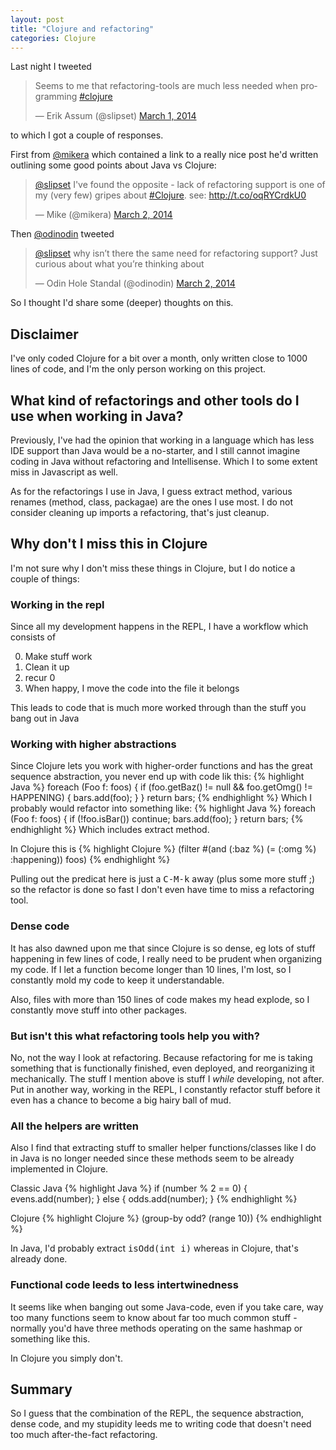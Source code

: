 ```yaml
---
layout: post
title: "Clojure and refactoring"
categories: Clojure
---
```


Last night I tweeted
<blockquote class="twitter-tweet" lang="en"><p>Seems to me that refactoring-tools are much less needed when programming <a href="https://twitter.com/search?q=%23clojure&amp;src=hash">#clojure</a></p>&mdash; Erik Assum (@slipset) <a href="https://twitter.com/slipset/statuses/439710783191416832">March 1, 2014</a></blockquote>
<script async src="//platform.twitter.com/widgets.js" charset="utf-8"></script>
to which I got a couple of responses.

First from [@mikera](https://twitter.com/mikera) which contained a link to a really nice post he'd written outlining some good points about Java vs Clojure:
<blockquote class="twitter-tweet" data-conversation="none" lang="en"><p><a href="https://twitter.com/slipset">@slipset</a> I&#39;ve found the opposite - lack of refactoring support is one of my (very few) gripes about <a href="https://twitter.com/search?q=%23Clojure&amp;src=hash">#Clojure</a>. see: <a href="http://t.co/oqRYCrdkU0">http://t.co/oqRYCrdkU0</a></p>&mdash; Mike (@mikera) <a href="https://twitter.com/mikera/statuses/439973631645319168">March 2, 2014</a></blockquote>
<script async src="//platform.twitter.com/widgets.js" charset="utf-8"></script>

Then [@odinodin](https://twitter.com/@odinodin) tweeted
<blockquote class="twitter-tweet" data-conversation="none" lang="en"><p><a href="https://twitter.com/slipset">@slipset</a> why isn’t there the same need for refactoring support? Just curious about what you’re thinking about</p>&mdash; Odin Hole Standal (@odinodin) <a href="https://twitter.com/odinodin/statuses/440065048971857920">March 2, 2014</a></blockquote>
<script async src="//platform.twitter.com/widgets.js" charset="utf-8"></script>

So I thought I'd share some (deeper) thoughts on this.

## Disclaimer
I've only coded Clojure for a bit over a month, only written close to
1000 lines of code, and I'm the only person working on this project.

## What kind of refactorings and other tools do I use when working in Java?
Previously, I've had the opinion that working in a language which has
less IDE support than Java would be a no-starter, and I still
cannot imagine coding in Java without refactoring and
Intellisense. Which I to some extent miss in Javascript as well.

As for the refactorings I use in Java, I guess extract method,
various renames (method, class, packagae) are the ones I use
most. I do not consider cleaning up imports a refactoring, that's
just cleanup.

## Why don't I miss this in Clojure
I'm not sure why I don't miss these things in Clojure, but I do
notice a couple of things:

### Working in the repl
Since all my development happens in the REPL, I have a workflow
which consists of

0. Make stuff work
1. Clean it up
2. recur 0
3. When happy, I move the code into the file it belongs

This leads to code that is much more worked through than the stuff
you bang out in Java

### Working with higher abstractions
Since Clojure lets you work with higher-order functions and has the
great sequence abstraction, you never end up with code lik this:
{% highlight Java %}
foreach (Foo f: foos) {
    if (foo.getBaz() != null && foo.getOmg() != HAPPENING) {
        bars.add(foo);
    }
}
return bars;
{% endhighlight %}
Which I probably would refactor into something like:
{% highlight Java %}
foreach (Foo f: foos) {
   if (!foo.isBar()) continue;
   bars.add(foo);
}
return bars;
{% endhighlight %}
Which includes extract method.

In Clojure this is
{% highlight Clojure %}
(filter #(and (:baz %) (= (:omg %) :happening)) foos)
{% endhighlight %}

Pulling out the predicat here is just a <tt>C-M-k</tt> away (plus
some more stuff ;) so the refactor is done so fast I don't even
have time to miss a refactoring tool.

### Dense code
It has also dawned upon me that since Clojure is so dense, eg lots
of stuff happening in few lines of code, I really need to be
prudent when organizing my code. If I let a function become longer
than 10 lines, I'm lost, so I constantly mold my code to keep it
understandable.

Also, files with more than 150 lines of code makes my head explode,
so I constantly move stuff into other packages.

### But isn't this what refactoring tools help you with?
No, not the way I look at refactoring. Because refactoring for me
is taking something that is functionally finished, even deployed,
and reorganizing it mechanically. The stuff I mention above is stuff
I _while_ developing, not after. Put in another way, working in the
REPL, I constantly refactor stuff before it even has a chance to become a big hairy
ball of mud.
   
### All the helpers are written
Also I find that extracting stuff to smaller helper
functions/classes like I do in Java is no longer needed since these
methods seem to be already implemented in Clojure.

Classic Java
{% highlight Java %}
if (number % 2 == 0) {
     evens.add(number);
} else {
	odds.add(number);
}
{% endhighlight %}

Clojure
{% highlight Clojure %}
(group-by odd? (range 10))
{% endhighlight %}

In Java, I'd probably extract <tt>isOdd(int i)</tt> whereas in
Clojure, that's already done.

### Functional code leeds to less intertwinedness
It seems like when banging out some Java-code, even if you take
care, way too many functions seem to know about far too much common
stuff - normally you'd have three methods operating on the same
hashmap or something like this.

In Clojure you simply don't.
   
## Summary
So I guess that the combination of the REPL, the sequence
abstraction, dense code, and my stupidity leeds me to writing code
that doesn't need too much after-the-fact refactoring.
   
	 
